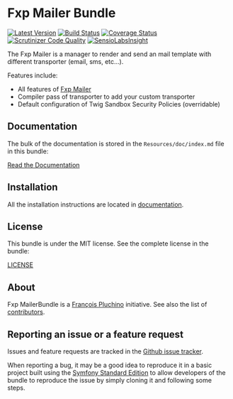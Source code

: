 Fxp Mailer Bundle
=================

[![Latest Version](https://img.shields.io/packagist/v/fxp/mailer-bundle.svg)](https://packagist.org/packages/fxp/mailer-bundle)
[![Build Status](https://img.shields.io/travis/fxpio/fxp-mailer-bundle/master.svg)](https://travis-ci.org/fxpio/fxp-mailer-bundle)
[![Coverage Status](https://img.shields.io/coveralls/fxpio/fxp-mailer-bundle/master.svg)](https://coveralls.io/r/fxpio/fxp-mailer-bundle?branch=master)
[![Scrutinizer Code Quality](https://img.shields.io/scrutinizer/g/fxpio/fxp-mailer-bundle/master.svg)](https://scrutinizer-ci.com/g/fxpio/fxp-mailer-bundle?branch=master)
[![SensioLabsInsight](https://img.shields.io/sensiolabs/i/8e1937d0-1e2d-464f-88d8-076c3a6b8ec5.svg)](https://insight.sensiolabs.com/projects/8e1937d0-1e2d-464f-88d8-076c3a6b8ec5)

The Fxp Mailer is a manager to render and send an mail template with different
transporter (email, sms, etc...).

Features include:

- All features of [Fxp Mailer](https://github.com/fxpio/fxp-mailer)
- Compiler pass of transporter to add your custom transporter
- Default configuration of Twig Sandbox Security Policies (overridable)

Documentation
-------------

The bulk of the documentation is stored in the `Resources/doc/index.md`
file in this bundle:

[Read the Documentation](Resources/doc/index.md)

Installation
------------

All the installation instructions are located in [documentation](Resources/doc/index.md).

License
-------

This bundle is under the MIT license. See the complete license in the bundle:

[LICENSE](LICENSE)

About
-----

Fxp MailerBundle is a [François Pluchino](https://github.com/francoispluchino) initiative.
See also the list of [contributors](https://github.com/fxpio/fxp-mailer-bundle/graphs/contributors).

Reporting an issue or a feature request
---------------------------------------

Issues and feature requests are tracked in the [Github issue tracker](https://github.com/fxpio/fxp-mailer-bundle/issues).

When reporting a bug, it may be a good idea to reproduce it in a basic project
built using the [Symfony Standard Edition](https://github.com/symfony/symfony-standard)
to allow developers of the bundle to reproduce the issue by simply cloning it
and following some steps.
